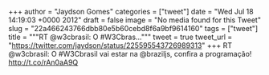 
+++
author = "Jaydson Gomes"
categories = ["tweet"]
date = "Wed Jul 18 14:19:03 +0000 2012"
draft = false
image = "No media found for this Tweet"
slug = "22a466243766dbb80e5b60cebd8f6a9bf9614160"
tags = ["tweet"]
title = """RT @w3cbrasil: O #W3Cbras..."""
tweet = true
tweet_url = "https://twitter.com/jaydson/status/225595543726989313"
+++
RT @w3cbrasil: O #W3Cbrasil vai estar na @braziljs, confira a programação! http://t.co/rAn0aA9Q
